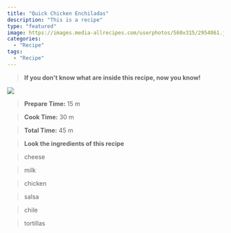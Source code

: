 ```yaml
---
title: "Quick Chicken Enchiladas"
description: "This is a recipe"
type: "featured"
image: https://images.media-allrecipes.com/userphotos/560x315/2954061.jpg
categories: 
  - "Recipe"
tags: 
  - "Recipe"
---
```



>**If you don't know what are inside this recipe, now you know!**

![](../images/Recipes-Banner.jpg)
> **Prepare Time:** 15 m


> **Cook Time:** 30 m


> **Total Time:** 45 m

> **Look the ingredients of this recipe**

> cheese

> milk

> chicken

> salsa

> chile

> tortillas

